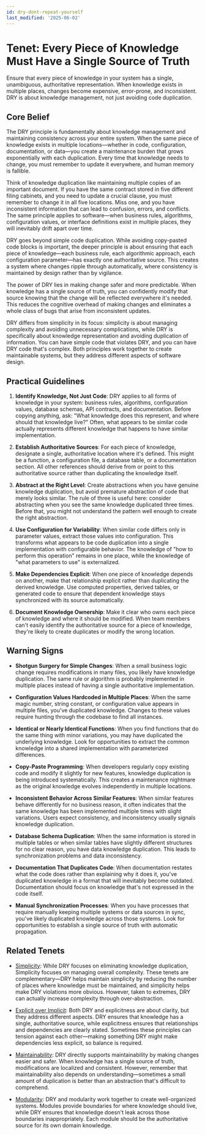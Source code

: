 ```yaml
---
id: dry-dont-repeat-yourself
last_modified: '2025-06-02'
---
```


# Tenet: Every Piece of Knowledge Must Have a Single Source of Truth

Ensure that every piece of knowledge in your system has a single, unambiguous,
authoritative representation. When knowledge exists in multiple places, changes
become expensive, error-prone, and inconsistent. DRY is about knowledge
management, not just avoiding code duplication.

## Core Belief

The DRY principle is fundamentally about knowledge management and maintaining
consistency across your entire system. When the same piece of knowledge exists in
multiple locations—whether in code, configuration, documentation, or data—you create
a maintenance burden that grows exponentially with each duplication. Every time that
knowledge needs to change, you must remember to update it everywhere, and human
memory is fallible.

Think of knowledge duplication like maintaining multiple copies of an important
document. If you have the same contract stored in five different filing cabinets,
and you need to update a crucial clause, you must remember to change it in all five
locations. Miss one, and you have inconsistent information that can lead to
confusion, errors, and conflicts. The same principle applies to software—when
business rules, algorithms, configuration values, or interface definitions exist in
multiple places, they will inevitably drift apart over time.

DRY goes beyond simple code duplication. While avoiding copy-pasted code blocks is
important, the deeper principle is about ensuring that each piece of knowledge—each
business rule, each algorithmic approach, each configuration parameter—has exactly
one authoritative source. This creates a system where changes ripple through
automatically, where consistency is maintained by design rather than by vigilance.

The power of DRY lies in making change safer and more predictable. When knowledge
has a single source of truth, you can confidently modify that source knowing that
the change will be reflected everywhere it's needed. This reduces the cognitive
overhead of making changes and eliminates a whole class of bugs that arise from
inconsistent updates.

DRY differs from simplicity in its focus: simplicity is about managing complexity
and avoiding unnecessary complications, while DRY is specifically about knowledge
representation and avoiding duplication of information. You can have simple code
that violates DRY, and you can have DRY code that's complex. Both principles work
together to create maintainable systems, but they address different aspects of
software design.

## Practical Guidelines

1. **Identify Knowledge, Not Just Code**: DRY applies to all forms of knowledge in
   your system: business rules, algorithms, configuration values, database schemas,
   API contracts, and documentation. Before copying anything, ask: "What knowledge
   does this represent, and where should that knowledge live?" Often, what appears
   to be similar code actually represents different knowledge that happens to have
   similar implementation.

1. **Establish Authoritative Sources**: For each piece of knowledge, designate a
   single, authoritative location where it's defined. This might be a function, a
   configuration file, a database table, or a documentation section. All other
   references should derive from or point to this authoritative source rather than
   duplicating the knowledge itself.

1. **Abstract at the Right Level**: Create abstractions when you have genuine
   knowledge duplication, but avoid premature abstraction of code that merely looks
   similar. The rule of three is useful here: consider abstracting when you see the
   same knowledge duplicated three times. Before that, you might not understand the
   pattern well enough to create the right abstraction.

1. **Use Configuration for Variability**: When similar code differs only in
   parameter values, extract those values into configuration. This transforms what
   appears to be code duplication into a single implementation with configurable
   behavior. The knowledge of "how to perform this operation" remains in one place,
   while the knowledge of "what parameters to use" is externalized.

1. **Make Dependencies Explicit**: When one piece of knowledge depends on another,
   make that relationship explicit rather than duplicating the derived knowledge.
   Use computed properties, derived tables, or generated code to ensure that
   dependent knowledge stays synchronized with its source automatically.

1. **Document Knowledge Ownership**: Make it clear who owns each piece of knowledge
   and where it should be modified. When team members can't easily identify the
   authoritative source for a piece of knowledge, they're likely to create
   duplicates or modify the wrong location.

## Warning Signs

- **Shotgun Surgery for Simple Changes**: When a small business logic change
  requires modifications in many files, you likely have knowledge duplication. The
  same rule or algorithm is probably implemented in multiple places instead of
  having a single authoritative implementation.

- **Configuration Values Hardcoded in Multiple Places**: When the same magic number,
  string constant, or configuration value appears in multiple files, you've
  duplicated knowledge. Changes to these values require hunting through the codebase
  to find all instances.

- **Identical or Nearly Identical Functions**: When you find functions that do the
  same thing with minor variations, you may have duplicated the underlying
  knowledge. Look for opportunities to extract the common knowledge into a shared
  implementation with parameterized differences.

- **Copy-Paste Programming**: When developers regularly copy existing code and
  modify it slightly for new features, knowledge duplication is being introduced
  systematically. This creates a maintenance nightmare as the original knowledge
  evolves independently in multiple locations.

- **Inconsistent Behavior Across Similar Features**: When similar features behave
  differently for no business reason, it often indicates that the same knowledge
  has been implemented multiple times with slight variations. Users expect
  consistency, and inconsistency usually signals knowledge duplication.

- **Database Schema Duplication**: When the same information is stored in multiple
  tables or when similar tables have slightly different structures for no clear
  reason, you have data knowledge duplication. This leads to synchronization
  problems and data inconsistency.

- **Documentation That Duplicates Code**: When documentation restates what the code
  does rather than explaining why it does it, you've duplicated knowledge in a
  format that will inevitably become outdated. Documentation should focus on
  knowledge that's not expressed in the code itself.

- **Manual Synchronization Processes**: When you have processes that require
  manually keeping multiple systems or data sources in sync, you've likely
  duplicated knowledge across those systems. Look for opportunities to establish a
  single source of truth with automatic propagation.

## Related Tenets

- [Simplicity](simplicity.md): While DRY focuses on eliminating knowledge
  duplication, Simplicity focuses on managing overall complexity. These tenets are
  complementary—DRY helps maintain simplicity by reducing the number of places
  where knowledge must be maintained, and simplicity helps make DRY violations more
  obvious. However, taken to extremes, DRY can actually increase complexity through
  over-abstraction.

- [Explicit over Implicit](explicit-over-implicit.md): Both DRY and explicitness
  are about clarity, but they address different aspects. DRY ensures that knowledge
  has a single, authoritative source, while explicitness ensures that relationships
  and dependencies are clearly stated. Sometimes these principles can tension
  against each other—making something DRY might make dependencies less explicit,
  so balance is required.

- [Maintainability](maintainability.md): DRY directly supports maintainability by
  making changes easier and safer. When knowledge has a single source of truth,
  modifications are localized and consistent. However, remember that maintainability
  also depends on understanding—sometimes a small amount of duplication is better
  than an abstraction that's difficult to comprehend.

- [Modularity](modularity.md): DRY and modularity work together to create
  well-organized systems. Modules provide boundaries for where knowledge should
  live, while DRY ensures that knowledge doesn't leak across those boundaries
  inappropriately. Each module should be the authoritative source for its own
  domain knowledge.

